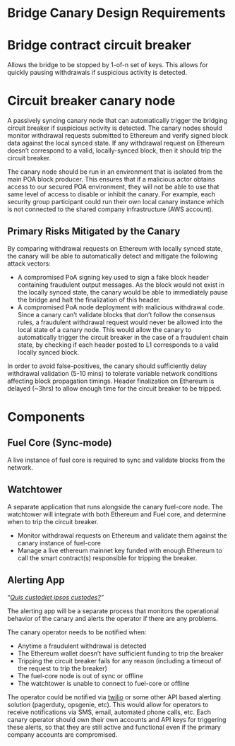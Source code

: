 # Bridge Canary Design Requirements

# Bridge contract circuit breaker

Allows the bridge to be stopped by 1-of-n set of keys. This allows for quickly pausing withdrawals if suspicious activity is detected.

# Circuit breaker canary node

A passively syncing canary node that can automatically trigger the bridging circuit breaker if suspicious activity is detected. The canary nodes should monitor withdrawal requests submitted to Ethereum and verify signed block data against the local synced state. If any withdrawal request on Ethereum doesn’t correspond to a valid, locally-synced block, then it should trip the circuit breaker.

The canary node should be run in an environment that is isolated from the main POA block producer. This ensures that if a malicious actor obtains access to our secured POA environment, they will not be able to use that same level of access to disable or inhibit the canary. For example, each security group participant could run their own local canary instance which is not connected to the shared company infrastructure (AWS account).

## Primary Risks Mitigated by the Canary

By comparing withdrawal requests on Ethereum with locally synced state, the canary will be able to automatically detect and mitigate the following attack vectors:

- A compromised PoA signing key used to sign a fake block header containing fraudulent output messages. As the block would not exist in the locally synced state, the canary would be able to immediately pause the bridge and halt the finalization of this header.
- A compromised PoA node deployment with malicious withdrawal code. Since a canary can’t validate blocks that don’t follow the consensus rules, a fraudulent withdrawal request would never be allowed into the local state of a canary node. This would allow the canary to automatically trigger the circuit breaker in the case of a fraudulent chain state, by checking if each header posted to L1 corresponds to a valid locally synced block.

In order to avoid false-positives, the canary should sufficiently delay withdrawal validation (5-10 mins) to tolerate variable network conditions affecting block propagation timings. Header finalization on Ethereum is delayed (~3hrs) to allow enough time for the circuit breaker to be tripped.

# Components

## Fuel Core (Sync-mode)

A live instance of fuel core is required to sync and validate blocks from the network.

## Watchtower

A separate application that runs alongside the canary fuel-core node. The watchtower will integrate with both Ethereum and Fuel core, and determine when to trip the circuit breaker.

- Monitor withdrawal requests on Ethereum and validate them against the canary instance of fuel-core
- Manage a live ethereum mainnet key funded with enough Ethereum to call the smart contract(s) responsible for tripping the breaker.

## Alerting App

“_[Quis custodiet ipsos custodes?](https://en.wikipedia.org/wiki/Quis_custodiet_ipsos_custodes%3F)”_

The alerting app will be a separate process that monitors the operational behavior of the canary and alerts the operator if there are any problems.

The canary operator needs to be notified when:

- Anytime a fraudulent withdrawal is detected
- The Ethereum wallet doesn’t have sufficient funding to trip the breaker
- Tripping the circuit breaker fails for any reason (including a timeout of the request to trip the breaker)
- The fuel-core node is out of sync or offline
- The watchtower is unable to connect to fuel-core or offline

The operator could be notified via [twilio](https://www.twilio.com/messaging/sms) or some other API based alerting solution (pagerduty, opsgenie, etc). This would allow for operators to receive notifications via SMS, email, automated phone calls, etc. Each canary operator should own their own accounts and API keys for triggering these alerts, so that they are still active and functional even if the primary company accounts are compromised.

